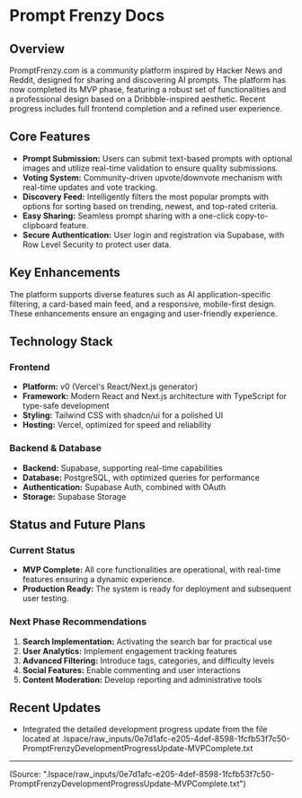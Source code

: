 # Prompt Frenzy Docs

## Overview
PromptFrenzy.com is a community platform inspired by Hacker News and Reddit, designed for sharing and discovering AI prompts. The platform has now completed its MVP phase, featuring a robust set of functionalities and a professional design based on a Dribbble-inspired aesthetic. Recent progress includes full frontend completion and a refined user experience.

## Core Features
- **Prompt Submission:** Users can submit text-based prompts with optional images and utilize real-time validation to ensure quality submissions.
- **Voting System:** Community-driven upvote/downvote mechanism with real-time updates and vote tracking.
- **Discovery Feed:** Intelligently filters the most popular prompts with options for sorting based on trending, newest, and top-rated criteria.
- **Easy Sharing:** Seamless prompt sharing with a one-click copy-to-clipboard feature.
- **Secure Authentication:** User login and registration via Supabase, with Row Level Security to protect user data.

## Key Enhancements
The platform supports diverse features such as AI application-specific filtering, a card-based main feed, and a responsive, mobile-first design. These enhancements ensure an engaging and user-friendly experience.

## Technology Stack
### Frontend
- **Platform:** v0 (Vercel's React/Next.js generator)
- **Framework:** Modern React and Next.js architecture with TypeScript for type-safe development
- **Styling:** Tailwind CSS with shadcn/ui for a polished UI
- **Hosting:** Vercel, optimized for speed and reliability

### Backend & Database
- **Backend:** Supabase, supporting real-time capabilities
- **Database:** PostgreSQL, with optimized queries for performance
- **Authentication:** Supabase Auth, combined with OAuth
- **Storage:** Supabase Storage

## Status and Future Plans
### Current Status
- **MVP Complete:** All core functionalities are operational, with real-time features ensuring a dynamic experience.
- **Production Ready:** The system is ready for deployment and subsequent user testing.

### Next Phase Recommendations
1. **Search Implementation:** Activating the search bar for practical use
2. **User Analytics:** Implement engagement tracking features
3. **Advanced Filtering:** Introduce tags, categories, and difficulty levels
4. **Social Features:** Enable commenting and user interactions
5. **Content Moderation:** Develop reporting and administrative tools

## Recent Updates
- Integrated the detailed development progress update from the file located at .lspace/raw_inputs/0e7d1afc-e205-4def-8598-1fcfb53f7c50-PromptFrenzyDevelopmentProgressUpdate-MVPComplete.txt

---
(Source: ".lspace/raw_inputs/0e7d1afc-e205-4def-8598-1fcfb53f7c50-PromptFrenzyDevelopmentProgressUpdate-MVPComplete.txt")